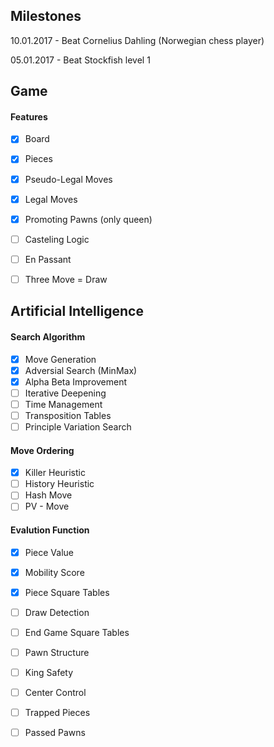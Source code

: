 ## Milestones

10.01.2017 - Beat Cornelius Dahling (Norwegian chess player)

05.01.2017 - Beat Stockfish level 1

## Game

#### Features
- [x] Board
- [x] Pieces
- [x] Pseudo-Legal Moves
- [x] Legal Moves
- [x] Promoting Pawns (only queen)
- [ ] Casteling Logic
- [ ] En Passant
- [ ] Three Move = Draw


## Artificial Intelligence

#### Search Algorithm 
- [x] Move Generation
- [x] Adversial Search (MinMax)
- [x] Alpha Beta Improvement
- [ ] Iterative Deepening
- [ ] Time Management
- [ ] Transposition Tables
- [ ] Principle Variation Search

#### Move Ordering
- [x] Killer Heuristic
- [ ] History Heuristic
- [ ] Hash Move
- [ ] PV - Move

#### Evalution Function
- [x] Piece Value
- [x] Mobility Score
- [x] Piece Square Tables
- [ ] Draw Detection
- [ ] End Game Square Tables
- [ ] Pawn Structure
- [ ] King Safety
- [ ] Center Control
- [ ] Trapped Pieces 
- [ ] Passed Pawns





